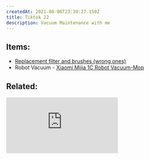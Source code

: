 ```yaml
---
createdAt: 2021-08-06T23:39:27.150Z
title: Tiktok 22
description: Vacuum Maintenance with me
---
```

## Items:

* [Replacement filter and brushes (wrong ones)](https://shopee.ph/product/299393285/3368733791?smtt=0.89058394-1628293121.5)
* Robot Vacuum - [Xiaomi Mijia 1C Robot Vacuum-Mop](https://shopee.ph/product/15287380/7243430366?smtt=0.89058394-1626265240.9)

## Related:

<iframe src="https://www.youtube.com/embed/AvZj6_KTcCs" title="YouTube video player" frameborder="0" allow="accelerometer; autoplay; clipboard-write; encrypted-media; gyroscope; picture-in-picture" allowfullscreen></iframe>